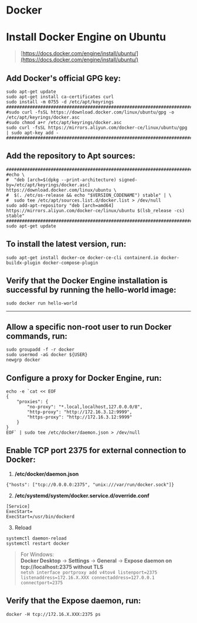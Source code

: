 # Docker

# Install Docker Engine on Ubuntu
> [https://docs.docker.com/engine/install/ubuntu/](https://docs.docker.com/engine/install/ubuntu/)

## Add Docker's official GPG key:  
```
sudo apt-get update  
sudo apt-get install ca-certificates curl  
sudo install -m 0755 -d /etc/apt/keyrings  
############################################################################################################################################  
#sudo curl -fsSL https://download.docker.com/linux/ubuntu/gpg -o /etc/apt/keyrings/docker.asc  
#sudo chmod a+r /etc/apt/keyrings/docker.asc  
sudo curl -fsSL https://mirrors.aliyun.com/docker-ce/linux/ubuntu/gpg | sudo apt-key add -  
############################################################################################################################################  
```

## Add the repository to Apt sources:  
```
############################################################################################################################################  
#echo \  
#  "deb [arch=$(dpkg --print-architecture) signed-by=/etc/apt/keyrings/docker.asc] https://download.docker.com/linux/ubuntu \  
#  $(. /etc/os-release && echo "$VERSION_CODENAME") stable" | \  
#  sudo tee /etc/apt/sources.list.d/docker.list > /dev/null  
sudo add-apt-repository "deb [arch=amd64] https://mirrors.aliyun.com/docker-ce/linux/ubuntu $(lsb_release -cs) stable"  
############################################################################################################################################  
sudo apt-get update  
```

## To install the latest version, run:  
```
sudo apt-get install docker-ce docker-ce-cli containerd.io docker-buildx-plugin docker-compose-plugin
```

## Verify that the Docker Engine installation is successful by running the hello-world image:  
```
sudo docker run hello-world
```

-----

## Allow a specific non-root user to run Docker commands, run:  
```
sudo groupadd -f -r docker  
sudo usermod -aG docker ${USER}  
newgrp docker
```


## Configure a proxy for Docker Engine, run:  
```
echo -e `cat << EOF  
{  
    "proxies": {  
        "no-proxy": "*.local,localhost,127.0.0.0/8",  
        "http-proxy": "http://172.16.3.12:9999",  
        "https-proxy": "http://172.16.3.12:9999"  
    }  
}  
EOF` | sudo tee /etc/docker/daemon.json > /dev/null
```


## Enable TCP port 2375 for external connection to Docker:  
1. **/etc/docker/daemon.json**  
```
{"hosts": ["tcp://0.0.0.0:2375", "unix:///var/run/docker.sock"]}
```
2. **/etc/systemd/system/docker.service.d/override.conf**
```
[Service]  
ExecStart=  
ExecStart=/usr/bin/dockerd
```
3. Reload
```
systemctl daemon-reload
systemctl restart docker
```
>For Windows:   
>**Docker Desktop** -> **Settings** -> **General** -> **Expose daemon on tcp://localhost:2375 without TLS**  
>`netsh interface portproxy add v4tov4 listenport=2375 listenaddress=172.16.X.XXX connectaddress=127.0.0.1 connectport=2375`  

## Verify that the Expose daemon, run:  
```
docker -H tcp://172.16.X.XXX:2375 ps
```
